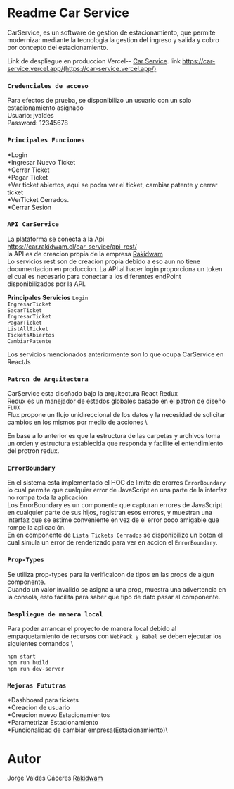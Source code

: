 # Readme Car Service
CarService, es un software de gestion de estacionamiento, que permite modernizar mediante la tecnologia la gestion del ingreso y salida y cobro por concepto del estacionamiento.

Link de despliegue en produccion Vercel-- [Car Service](https://car-service.vercel.app/).
link https://car-service.vercel.app/(https://car-service.vercel.app/)

### `Credenciales de acceso` 

Para efectos de prueba, se disponibilizo un usuario con un solo estacionamiento asignado\
Usuario: jvaldes \
Password: 12345678 


### `Principales Funciones` 
*Login \
*Ingresar Nuevo Ticket \
*Cerrar Ticket \
*Pagar Ticket \
*Ver ticket abiertos, aqui se podra ver el ticket, cambiar patente y cerrar ticket\
*VerTicket Cerrados. \
*Cerrar Sesion 

### `API CarService`
La plataforma se conecta a la Api https://car.rakidwam.cl/car_service/api_rest/ \
la API es de creacion propia de la empresa [Rakidwam](https://www.rakidwam.cl/) \
Lo servicios rest son de creacion propia debido a eso aun no tiene documentacion en produccion. 
La API al hacer login proporciona un token el cual es necesario para conectar a los diferentes endPoint disponibilizados por la API.

**Principales Servicios**
`Login` \
`IngresarTicket` \
`SacarTicket` \
`IngresarTicket` \
`PagarTicket` \
`ListAllTicket` \
`TicketsAbiertos` \
`CambiarPatente` 

Los servicios mencionados anteriormente son lo que ocupa CarService en ReactJs

### `Patron de Arquitectura`

CarService esta diseñado bajo la arquitectura React Redux \
Redux es un manejador de estados globales basado en el patron de diseño `FLUX` \
Flux propone un flujo unidireccional de los datos y la necesidad de solicitar cambios en los mismos por medio de acciones \

En base a lo anterior es que la estructura de las carpetas y archivos toma un orden y estructura establecida que responda y facilite el entendimiento del protron redux. 

### `ErrorBoundary`
En el sistema esta implementado el HOC de limite de erorres `ErrorBoundary` lo cual permite que cualquier error de JavaScript en una parte de la interfaz no rompa toda la aplicación \
Los ErrorBoundary es un componente que capturan errores de JavaScript en cualquier parte de sus hijos, registran esos errores, y muestran una interfaz que se estime conveniente en vez de el error poco amigable que rompe la aplicación.\
En en componente de `Lista Tickets Cerrados` se disponibilizo un boton el cual simula un error de renderizado para ver en accion el `ErrorBoundary`. 
### `Prop-Types`
Se utiliza prop-types para la verificaicon de tipos en las props de algun componente. \
Cuando un valor invalido se asigna a una prop, muestra una advertencia en la consola, esto facilita para saber que tipo de dato pasar al componente.

### `Despliegue de manera local `
Para poder arrancar el proyecto de manera local debido al empaquetamiento de recursos con `WebPack y Babel` se deben ejecutar los siguientes comandos \

`npm start` \
`npm run build` \
`npm run dev-server` 

### `Mejoras Fututras` 
*Dashboard para tickets \
*Creacion de usuario \
*Creacion nuevo Estacionamientos \
*Parametrizar Estacionamiento \
*Funcionalidad de cambiar empresa(Estacionamiento)\

# Autor
Jorge Valdés Cáceres
[Rakidwam](https://www.rakidwam.cl/)





